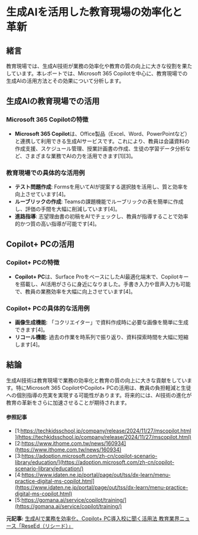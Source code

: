 # 生成AIを活用した教育現場の効率化と革新

## 緒言

教育現場では、生成AI技術が業務の効率化や教育の質の向上に大きな役割を果たしています。本レポートでは、Microsoft 365 Copilotを中心に、教育現場での生成AIの活用方法とその効果について分析します。

## 生成AIの教育現場での活用

### Microsoft 365 Copilotの特徴

- **Microsoft 365 Copilot**は、Office製品（Excel、Word、PowerPointなど）と連携して利用できる生成AIサービスです。これにより、教員は会議資料の作成支援、スケジュール管理、授業計画書の作成、生徒の学習データ分析など、さまざまな業務でAIの力を活用できます[1][3]。

### 教育現場での具体的な活用例

- **テスト問題作成**: Formsを用いてAIが提案する選択肢を活用し、質と効率を向上させています[4]。
- **ルーブリックの作成**: Teamsの課題機能でルーブリックの表を簡単に作成し、評価の手間を大幅に削減しています[4]。
- **進路指導**: 志望理由書の初稿をAIでチェックし、教員が指導することで効率的かつ質の高い指導が可能です[4]。

## Copilot+ PCの活用

### Copilot+ PCの特徴

- **Copilot+ PC**は、Surface ProをベースにしたAI最適化端末で、Copilotキーを搭載し、AI活用がさらに身近になりました。手書き入力や音声入力も可能で、教員の業務効率を大幅に向上させています[4]。

### Copilot+ PCの具体的な活用例

- **画像生成機能**: 「コクリエイター」で資料作成時に必要な画像を簡単に生成できます[4]。
- **リコール機能**: 過去の作業を時系列で振り返り、資料探索時間を大幅に短縮します[4]。

## 結論

生成AI技術は教育現場で業務の効率化と教育の質の向上に大きな貢献をしています。特にMicrosoft 365 CopilotやCopilot+ PCの活用は、教員の負担軽減と生徒への個別指導の充実を実現する可能性があります。将来的には、AI技術の進化が教育の革新をさらに加速させることが期待されます。

#### 参照記事
- [1:https://techkidsschool.jp/company/release/2024/11/27/mscopilot.html](https://techkidsschool.jp/company/release/2024/11/27/mscopilot.html)
- [2:https://www.ithome.com.tw/news/160934](https://www.ithome.com.tw/news/160934)
- [3:https://adoption.microsoft.com/zh-cn/copilot-scenario-library/education/](https://adoption.microsoft.com/zh-cn/copilot-scenario-library/education/)
- [4:https://www.idaten.ne.jp/portal/page/out/tss/dx-learn/menu-practice-digital-ms-copilot.html](https://www.idaten.ne.jp/portal/page/out/tss/dx-learn/menu-practice-digital-ms-copilot.html)
- [5:https://gomana.ai/service/copilot/training/](https://gomana.ai/service/copilot/training/)


**元記事:** [生成AIで業務を効率化、Copilot+ PC導入校に聞く活用法 教育業界ニュース「ReseEd（リシード）」](https://reseed.resemom.jp/article/2025/02/18/10353.html)
